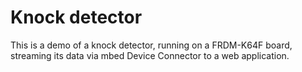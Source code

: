# Knock detector

This is a demo of a knock detector, running on a FRDM-K64F board, streaming its data via mbed Device Connector to a web application.
